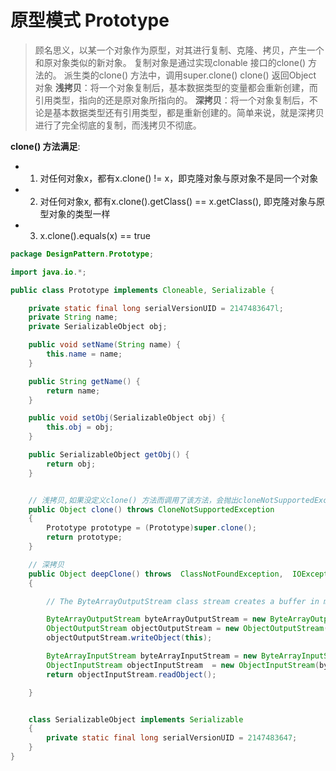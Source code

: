 # 原型模式 Prototype
> 顾名思义，以某一个对象作为原型，对其进行复制、克隆、拷贝，产生一个和原对象类似的新对象。 复制对象是通过实现clonable 接口的clone() 方法的。
> 派生类的clone() 方法中，调用super.clone()
> clone() 返回Object 对象
> **浅拷贝**：将一个对象复制后，基本数据类型的变量都会重新创建，而引用类型，指向的还是原对象所指向的。
> **深拷贝**：将一个对象复制后，不论是基本数据类型还有引用类型，都是重新创建的。简单来说，就是深拷贝进行了完全彻底的复制，而浅拷贝不彻底。

**clone() 方法满足**:

*  1. 对任何对象x，都有x.clone() != x，即克隆对象与原对象不是同一个对象
*  2. 对任何对象x, 都有x.clone().getClass() == x.getClass(), 即克隆对象与原型对象的类型一样
*  3. x.clone().equals(x) == true

```java
package DesignPattern.Prototype;

import java.io.*;

public class Prototype implements Cloneable, Serializable {

    private static final long serialVersionUID = 2147483647l;
    private String name;
    private SerializableObject obj;

    public void setName(String name) {
        this.name = name;
    }

    public String getName() {
        return name;
    }

    public void setObj(SerializableObject obj) {
        this.obj = obj;
    }

    public SerializableObject getObj() {
        return obj;
    }


    // 浅拷贝,如果没定义clone() 方法而调用了该方法，会抛出cloneNotSupportedException 
    public Object clone() throws CloneNotSupportedException
    {
        Prototype prototype = (Prototype)super.clone();
        return prototype;
    }

    // 深拷贝
    public Object deepClone() throws  ClassNotFoundException,  IOException
    {

		// The ByteArrayOutputStream class stream creates a buffer in memory and all the data sent to the stream is stored in the buffer.

        ByteArrayOutputStream byteArrayOutputStream = new ByteArrayOutputStream();
        ObjectOutputStream objectOutputStream = new ObjectOutputStream(byteArrayOutputStream);
        objectOutputStream.writeObject(this);

        ByteArrayInputStream byteArrayInputStream = new ByteArrayInputStream(byteArrayOutputStream.toByteArray());
        ObjectInputStream objectInputStream  = new ObjectInputStream(byteArrayInputStream);
        return objectInputStream.readObject();

    }


    class SerializableObject implements Serializable
    {
        private static final long serialVersionUID = 2147483647;
    }
}


```